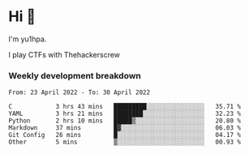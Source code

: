 # Hi 👋

I'm yu1hpa.

I play CTFs with Thehackerscrew

### Weekly development breakdown

<!--START_SECTION:waka-->

```text
From: 23 April 2022 - To: 30 April 2022

C            3 hrs 43 mins   █████████░░░░░░░░░░░░░░░░   35.71 %
YAML         3 hrs 21 mins   ████████░░░░░░░░░░░░░░░░░   32.23 %
Python       2 hrs 10 mins   █████▒░░░░░░░░░░░░░░░░░░░   20.80 %
Markdown     37 mins         █▓░░░░░░░░░░░░░░░░░░░░░░░   06.03 %
Git Config   26 mins         █░░░░░░░░░░░░░░░░░░░░░░░░   04.17 %
Other        5 mins          ▒░░░░░░░░░░░░░░░░░░░░░░░░   00.93 %
```

<!--END_SECTION:waka-->

